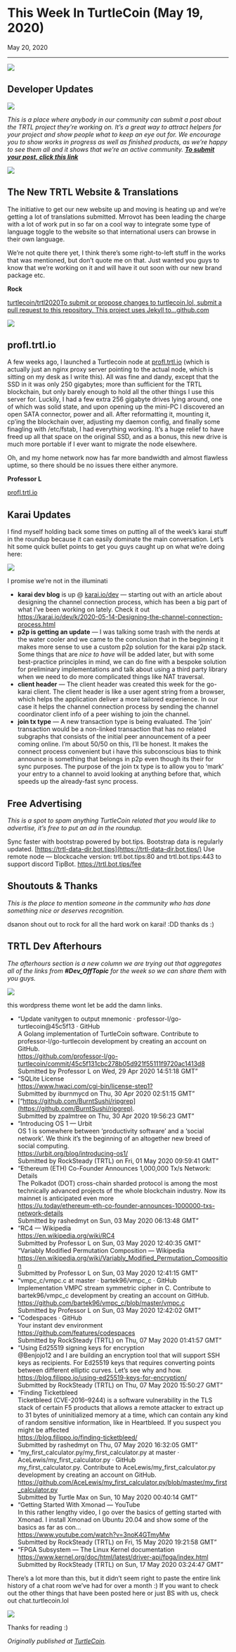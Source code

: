 # This Week In TurtleCoin (May 19, 2020)

May 20, 2020

---

![](./images/07DDGkIC2y9txRUpM.jpg)

## Developer Updates

![](./images/0uCFq6C2-5j16y4HD.png)

_This is a place where anybody in our community can submit a post about the TRTL project they’re working on. It’s a great way to attract helpers for your project and show people what to keep an eye out for. We encourage you to show works in progress as well as finished products, as we’re happy to see them all and it shows that we’re an active community._ [**_To submit your post, click this link_**](https://docs.google.com/forms/d/e/1FAIpQLSdTs4nDSKai2fPpCnuT0WXzutCuJQk7nFlFqYCgmBlz4DEM7Q/viewform)

![](./images/0WNGr_ZfJfTUgFqMm.png)

## The New TRTL Website & Translations

The initiative to get our new website up and moving is heating up and we’re getting a lot of translations submitted. Mrrovot has been leading the charge with a lot of work put in so far on a cool way to integrate some type of language toggle to the website so that international users can browse in their own language.

We’re not quite there yet, I think there’s some right-to-left stuff in the works that was mentioned, but don’t quote me on that. Just wanted you guys to know that we’re working on it and will have it out soon with our new brand package etc.

**Rock**

[turtlecoin/trtl2020To submit or propose changes to turtlecoin.lol, submit a pull request to this repository. This project uses Jekyll to…github.com](https://github.com/turtlecoin/trtl2020)

![](./images/01FDOxE8RBL6MDOW5)

## profl.trtl.io

A few weeks ago, I launched a Turtlecoin node at [profl.trtl.io](http://profl.trtl.io/) (which is actually just an nginx proxy server pointing to the actual node, which is sitting on my desk as I write this). All was fine and dandy, except that the SSD in it was only 250 gigabytes; more than sufficient for the TRTL blockchain, but only barely enough to hold all the other things I use this server for. Luckily, I had a few extra 256 gigabyte drives lying around, one of which was solid state, and upon opening up the mini-PC I discovered an open SATA connector, power and all. After reformatting it, mounting it, cp’ing the blockchain over, adjusting my daemon config, and finally some finagling with /etc/fstab, I had everything working. It’s a huge relief to have freed up all that space on the original SSD, and as a bonus, this new drive is much more portable if I ever want to migrate the node elsewhere.

Oh, and my home network now has far more bandwidth and almost flawless uptime, so there should be no issues there either anymore.

**Professor L**

[profl.trtl.io](http://profl.trtl.io/)

## Karai Updates

I find myself holding back some times on putting all of the week’s karai stuff in the roundup because it can easily dominate the main conversation. Let’s hit some quick bullet points to get you guys caught up on what we’re doing here:

![](./images/0rN-SsXiltdflOf_V.gif)

I promise we’re not in the illuminati
* **karai dev blog** is up @ [karai.io/dev](https://karai.io/dev/) — starting out with an article about designing the channel connection process, which has been a big part of what I’ve been working on lately. Check it out <https://karai.io/dev/k/2020-05-14-Designing-the-channel-connection-process.html>
* **p2p is getting an update** — I was talking some trash with the nerds at the water cooler and we came to the conclusion that in the beginning it makes more sense to use a custom p2p solution for the karai p2p stack. Some things that are _nice to have_ will be added later, but with some best-practice principles in mind, we can do fine with a bespoke solution for preliminary implementations and talk about using a third party library when we need to do more complicated things like NAT traversal.
* **client header** — The client header was created this week for the go-karai client. The client header is like a user agent string from a browser, which helps the application deliver a more tailored experience. In our case it helps the channel connection process by sending the channel coordinator client info of a peer wishing to join the channel.
* **join tx type** — A new transaction type is being evaluated. The ‘join’ transaction would be a non-linked transaction that has no related subgraphs that consists of the initial peer announcement of a peer coming online. I’m about 50/50 on this, I’ll be honest. It makes the connect process convenient but i have this subconscious bias to think announce is something that belongs in p2p even though its their for sync purposes. The purpose of the join tx type is to allow you to ‘mark’ your entry to a channel to avoid looking at anything before that, which speeds up the already-fast sync process.

## Free Advertising

_This is a spot to spam anything TurtleCoin related that you would like to advertise, it’s free to put an ad in the roundup._

Sync faster with bootstrap powered by bot.tips. Bootstrap data is regularly updated. [https://trtl-data-dir.bot.tips](https://trtl-data-dir.bot.tips/) Use remote node — blockcache version: trtl.bot.tips:80 and trtl.bot.tips:443 to support discord TipBot. <https://trtl.bot.tips/fee>

## Shoutouts & Thanks

_This is the place to mention someone in the community who has done something nice or deserves recognition._

dsanon shout out to rock for all the hard work on karai! :DD thanks ds :)

## TRTL Dev Afterhours

_The afterhours section is a new column we are trying out that aggregates all of the links from_ **_#Dev\_OffTopic_** _for the week so we can share them with you guys._

![](./images/0xpIixmdveTmeUrCe.gif)

this wordpress theme wont let be add the damn links.
* “Update vanitygen to output mnemonic · professor-l/go-turtlecoin@45c5f13 · GitHub  
A Golang implementation of TurtleCoin software. Contribute to professor-l/go-turtlecoin development by creating an account on GitHub.  
<https://github.com/professor-l/go-turtlecoin/commit/45c5f131cbc278b05d921f55111f9720ac1413d8>  
Submitted by Professor L on Wed, 29 Apr 2020 14:51:18 GMT”
* “SQLite License  
<https://www.hwaci.com/cgi-bin/license-step1?>  
Submitted by iburnmycd on Thu, 30 Apr 2020 02:51:15 GMT”
* [“https://github.com/BurntSushi/ripgrep](https://github.com/BurntSushi/ripgrep).  
Submitted by zpalmtree on Thu, 30 Apr 2020 19:56:23 GMT”
* “Introducing OS 1 — Urbit  
OS 1 is somewhere between ‘productivity software’ and a ‘social network’. We think it’s the beginning of an altogether new breed of social computing.  
<https://urbit.org/blog/introducing-os1/>  
Submitted by RockSteady (TRTL) on Fri, 01 May 2020 09:59:41 GMT”
* “Ethereum (ETH) Co-Founder Announces 1,000,000 Tx/s Network: Details  
The Polkadot (DOT) cross-chain sharded protocol is among the most technically advanced projects of the whole blockchain industry. Now its mainnet is anticipated even more  
<https://u.today/ethereum-eth-co-founder-announces-1000000-txs-network-details>  
Submitted by rashedmyt on Sun, 03 May 2020 06:13:48 GMT”
* “RC4 — Wikipedia  
https://en.wikipedia.org/wiki/RC4  
Submitted by Professor L on Sun, 03 May 2020 12:40:35 GMT”  
“Variably Modified Permutation Composition — Wikipedia  
<https://en.wikipedia.org/wiki/Variably_Modified_Permutation_Composition>  
Submitted by Professor L on Sun, 03 May 2020 12:41:15 GMT”
* “vmpc\_c/vmpc.c at master · bartek96/vmpc\_c · GitHub  
Implementation VMPC stream symmetric cipher in C. Contribute to bartek96/vmpc\_c development by creating an account on GitHub.  
<https://github.com/bartek96/vmpc_c/blob/master/vmpc.c>  
Submitted by Professor L on Sun, 03 May 2020 12:42:02 GMT”
* “Codespaces · GitHub  
Your instant dev environment  
<https://github.com/features/codespaces>  
Submitted by RockSteady (TRTL) on Thu, 07 May 2020 01:41:57 GMT”
* “Using Ed25519 signing keys for encryption  
@Benjojo12 and I are building an encryption tool that will support SSH keys as recipients. For Ed25519 keys that requires converting points between different elliptic curves. Let’s see why and how.  
<https://blog.filippo.io/using-ed25519-keys-for-encryption/>  
Submitted by RockSteady (TRTL) on Thu, 07 May 2020 15:50:27 GMT”
* “Finding Ticketbleed  
Ticketbleed (CVE-2016–9244) is a software vulnerability in the TLS stack of certain F5 products that allows a remote attacker to extract up to 31 bytes of uninitialized memory at a time, which can contain any kind of random sensitive information, like in Heartbleed. If you suspect you might be affected  
<https://blog.filippo.io/finding-ticketbleed/>  
Submitted by rashedmyt on Thu, 07 May 2020 16:32:05 GMT”
* “my\_first\_calculator.py/my\_first\_calculator.py at master · AceLewis/my\_first\_calculator.py · GitHub  
my\_first\_calculator.py. Contribute to AceLewis/my\_first\_calculator.py development by creating an account on GitHub.  
<https://github.com/AceLewis/my_first_calculator.py/blob/master/my_first_calculator.py>  
Submitted by Turtle Max on Sun, 10 May 2020 00:40:14 GMT”
* “Getting Started With Xmonad — YouTube  
In this rather lengthy video, I go over the basics of getting started with Xmonad. I install Xmonad on Ubuntu 20.04 and show some of the basics as far as con…  
<https://www.youtube.com/watch?v=3noK4GTmyMw>  
Submitted by RockSteady (TRTL) on Fri, 15 May 2020 19:21:58 GMT”
* “FPGA Subsystem — The Linux Kernel documentation  
<https://www.kernel.org/doc/html/latest/driver-api/fpga/index.html>  
Submitted by RockSteady (TRTL) on Sun, 17 May 2020 03:24:47 GMT”

There’s a lot more than this, but it didn’t seem right to paste the entire link history of a chat room we’ve had for over a month :) If you want to check out the other things that have been posted here or just BS with us, check out chat.turtlecoin.lol

![](./images/0cI3vHVLNYx3eZa0Z.gif)

Thanks for reading :)

_Originally published at_ [_TurtleCoin_](http://blog.turtlecoin.lol/archives/this-week-in-turtlecoin-may-19-2020/)_._